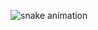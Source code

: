 ![snake animation]([https://raw.githubusercontent.com](https://raw.githubusercontent.com/)/laBHaZe06/laBHaZe06/output/github-contribution-grid-snake-dark.svg)

